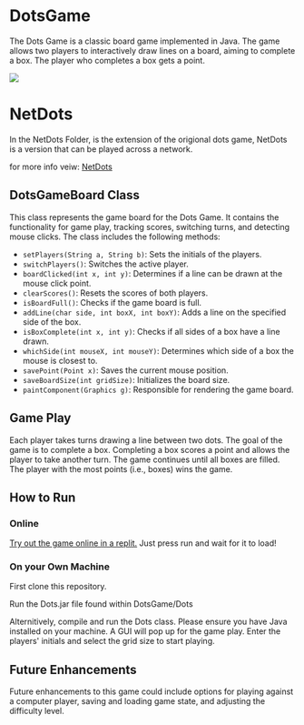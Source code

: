 # DotsGame

The Dots Game is a classic board game implemented in Java. The game allows two players to interactively draw lines on a board, aiming to complete a box. The player who completes a box gets a point.


![](https://media3.giphy.com/media/v1.Y2lkPTc5MGI3NjExYmRkNWZjMDU0YjIxNjBmMDliOGQ3ZjdiYTg4MmY5MTRiYmVjNzU4NCZlcD12MV9pbnRlcm5hbF9naWZzX2dpZklkJmN0PWc/whU9bGw6jHdLdONazG/giphy.gif)


# NetDots
In the NetDots Folder, is the extension of the origional dots game, NetDots is a version that 
can be played across a network.

for more info veiw: [NetDots](https://github.com/DanT52/DotsGame/tree/main/NetDots)


## DotsGameBoard Class

This class represents the game board for the Dots Game. It contains the functionality for game play, tracking scores, switching turns, and detecting mouse clicks. The class includes the following methods:

- `setPlayers(String a, String b)`: Sets the initials of the players.
- `switchPlayers()`: Switches the active player.
- `boardClicked(int x, int y)`: Determines if a line can be drawn at the mouse click point.
- `clearScores()`: Resets the scores of both players.
- `isBoardFull()`: Checks if the game board is full.
- `addLine(char side, int boxX, int boxY)`: Adds a line on the specified side of the box.
- `isBoxComplete(int x, int y)`: Checks if all sides of a box have a line drawn.
- `whichSide(int mouseX, int mouseY)`: Determines which side of a box the mouse is closest to.
- `savePoint(Point x)`: Saves the current mouse position.
- `saveBoardSize(int gridSize)`: Initializes the board size.
- `paintComponent(Graphics g)`: Responsible for rendering the game board.

## Game Play

Each player takes turns drawing a line between two dots. The goal of the game is to complete a box. Completing a box scores a point and allows the player to take another turn. The game continues until all boxes are filled. The player with the most points (i.e., boxes) wins the game.

## How to Run

### Online
[Try out the game online in a replit.](https://replit.com/@DanT52/DotsandBoxes?v=1) 
Just press run and wait for it to load!

### On your Own Machine
First clone this repository.

Run the Dots.jar file found within DotsGame/Dots

Alternitively, compile and run the Dots class. Please ensure you have Java installed on your machine. A GUI will pop up for the game play. Enter the players' initials and select the grid size to start playing.

## Future Enhancements

Future enhancements to this game could include options for playing against a computer player, saving and loading game state, and adjusting the difficulty level.
